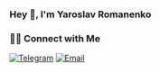 ### Hey 👋, I'm Yaroslav Romanenko

<h3> 🤝🏻 Connect with Me </h3>

<p align="left">
<a href="https://t.me/FromyCH" target="_blank"><img alt="Telegram" src="https://img.shields.io/badge/Telegram-2CA5E0?style=for-the-badge&logo=telegram&logoColor=white"></a>
<a href="mailto:fropych@gmail.com"><img alt="Email" src="https://img.shields.io/badge/Gmail-D14836?style=for-the-badge&logo=gmail&logoColor=white"></a>
</p>

